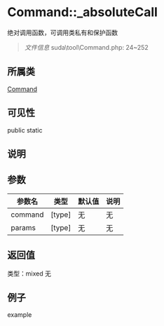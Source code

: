 # Command::_absoluteCall
绝对调用函数，可调用类私有和保护函数
> *文件信息* suda\tool\Command.php: 24~252
## 所属类 

[Command](../Command.md)

## 可见性

  public  static
## 说明



## 参数

 
| 参数名 | 类型 | 默认值 | 说明 |
|--------|-----|-------|-------|
 | command |  [type] | 无 | 无 |
 | params |  [type] | 无 | 无 |
## 返回值
 
类型：mixed
无
## 例子

example